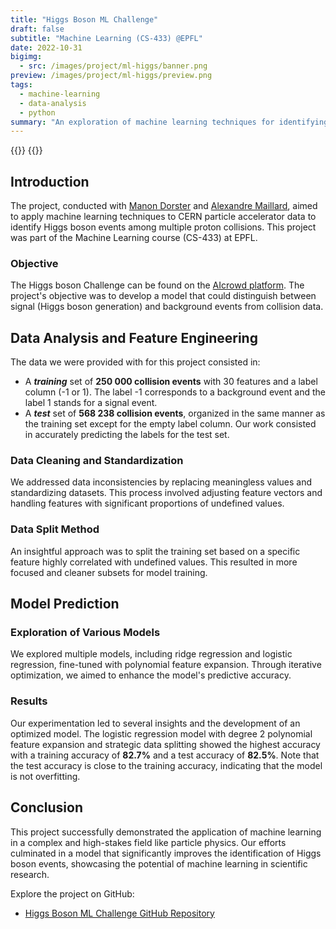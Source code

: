 ```yaml
---
title: "Higgs Boson ML Challenge"
draft: false
subtitle: "Machine Learning (CS-433) @EPFL"
date: 2022-10-31
bigimg:
  - src: /images/project/ml-higgs/banner.png
preview: /images/project/ml-higgs/preview.png
tags:
  - machine-learning
  - data-analysis
  - python
summary: "An exploration of machine learning techniques for identifying Higgs boson generation events in CERN particle accelerator data."
---
```


{{<link href="https://github.com/antoninfaure/ML-higgs" class="btn btn-dark my-3" target="_blank" inner="GitHub Repository">}}
{{<link href="/docs/project/ml-higgs/Report_Project1.pdf" class="btn btn-red my-3" target="_blank" inner="Report">}}

## Introduction

The project, conducted with [Manon Dorster](https://github.com/AlexMlld) and [Alexandre Maillard](https://github.com/AlexMlld), aimed to apply machine learning techniques to CERN particle accelerator data to identify Higgs boson events among multiple proton collisions. This project was part of the Machine Learning course (CS-433) at EPFL.

### Objective

The Higgs boson Challenge can be found on the [AIcrowd platform](https://www.aicrowd.com/challenges/epfl-machine-learning-project-1).
The project's objective was to develop a model that could distinguish between signal (Higgs boson generation) and background events from collision data.

## Data Analysis and Feature Engineering

The data we were provided with for this project consisted in:
- A ***training*** set of **250 000 collision events** with 30
features and a label column (-1 or 1). The label -1
corresponds to a background event and the label 1
stands for a signal event.
- A ***test*** set of **568 238 collision events**, organized in the same
manner as the training set except for the empty label
column. Our work consisted in accurately predicting
the labels for the test set.


### Data Cleaning and Standardization

We addressed data inconsistencies by replacing meaningless values and standardizing datasets. This process involved adjusting feature vectors and handling features with significant proportions of undefined values.

### Data Split Method

An insightful approach was to split the training set based on a specific feature highly correlated with undefined values. This resulted in more focused and cleaner subsets for model training.

## Model Prediction

### Exploration of Various Models

We explored multiple models, including ridge regression and logistic regression, fine-tuned with polynomial feature expansion. Through iterative optimization, we aimed to enhance the model's predictive accuracy.

### Results

Our experimentation led to several insights and the development of an optimized model. The logistic regression model with degree 2 polynomial feature expansion and strategic data splitting showed the highest accuracy with a training accuracy of **82.7%** and a test accuracy of **82.5%**. Note that the test accuracy is close to the training accuracy, indicating that the model is not overfitting.

## Conclusion

This project successfully demonstrated the application of machine learning in a complex and high-stakes field like particle physics. Our efforts culminated in a model that significantly improves the identification of Higgs boson events, showcasing the potential of machine learning in scientific research.

Explore the project on GitHub:

- [Higgs Boson ML Challenge GitHub Repository](https://github.com/antoninfaure/ML-higgs)